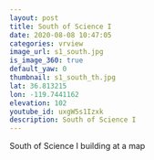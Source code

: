 ```yaml
---
layout: post
title: South of Science I
date: 2020-08-08 10:47:05
categories: vrview
image_url: s1_south.jpg
is_image_360: true
default_yaw: 0
thumbnail: s1_south_th.jpg
lat: 36.813215
lon: -119.7441162
elevation: 102
youtube_id: uxgW5s1Izxk
description: South of Science I
---
```

South of Science I building at a map
